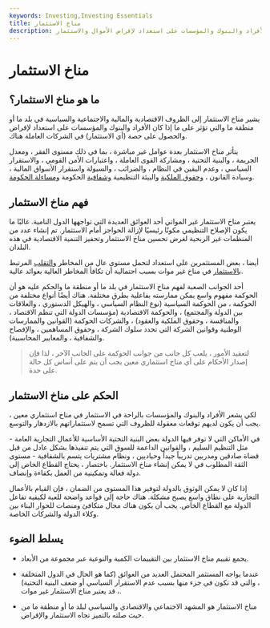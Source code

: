 ```yaml
---
keywords: Investing,Investing Essentials
title: مناخ الاستثمار
description: يشير مناخ الاستثمار إلى الظروف الاقتصادية التي تملي ما إذا كان الأفراد والبنوك والمؤسسات على استعداد لإقراض الأموال والاستثمار.
---
```


# مناخ الاستثمار
## ما هو مناخ الاستثمار؟

يشير مناخ الاستثمار إلى الظروف الاقتصادية والمالية والاجتماعية والسياسية في بلد ما أو منطقة ما والتي تؤثر على ما إذا كان الأفراد والبنوك والمؤسسات على استعداد لإقراض والحصول على حصة (أي الاستثمار) في الشركات العاملة هناك.

يتأثر مناخ الاستثمار بعدة عوامل غير مباشرة ، بما في ذلك مستوى الفقر ، ومعدل الجريمة ، والبنية التحتية ، ومشاركة القوى العاملة ، واعتبارات الأمن القومي ، والاستقرار السياسي ، وعدم اليقين في النظام ، والضرائب ، والسيولة واستقرار الأسواق المالية ، وسيادة القانون ، [وحقوق الملكية](/property_rights) والبيئة التنظيمية [وشفافية](/transparency) الحكومة [ومساءلة الحكومة](/accountability).

## فهم مناخ الاستثمار

يعتبر مناخ الاستثمار غير المواتي أحد العوائق العديدة التي تواجهها الدول النامية. غالبًا ما يكون الإصلاح التنظيمي مكونًا رئيسيًا لإزالة الحواجز أمام الاستثمار. تم إنشاء عدد من المنظمات غير الربحية لغرض تحسين مناخ الاستثمار وتحفيز التنمية الاقتصادية في هذه البلدان.

أيضا ، بعض المستثمرين على استعداد لتحمل مستوى عال من المخاطر [والتقلب](/volatility) المرتبط [بالاستثمار](/investing) في مناخ غير موات بسبب احتمالية أن تكافأ المخاطر العالية بعوائد عالية.

أحد الجوانب الصعبة لفهم مناخ الاستثمار في بلد ما أو منطقة ما والحكم عليه هو أن الحوكمة مفهوم واسع يمكن ممارسته بفاعلية بطرق مختلفة. هناك أيضًا أنواع مختلفة من الحوكمة ، من الحوكمة السياسية (نوع النظام السياسي ، والهيكل الدستوري ، والعلاقات بين الدولة والمجتمع) ، والحوكمة الاقتصادية (مؤسسات الدولة التي تنظم الاقتصاد ، والمنافسة ، وحقوق الملكية والعقود) ، والشركات الحوكمة (القوانين والممارسات الوطنية وقوانين الشركة التي تحدد سلوك الشركة ، وحقوق المساهمين ، والإفصاح والشفافية ، والمعايير المحاسبية).

> لتعقيد الأمور ، يلعب كل جانب من جوانب الحوكمة على الجانب الآخر ، لذا فإن إصدار الأحكام على أي مناخ استثماري معين يجب أن يتم على أساس كل حالة على حدة.

>

## الحكم على مناخ الاستثمار

لكي يشعر الأفراد والبنوك والمؤسسات بالراحة في الاستثمار في مناخ استثماري معين ، يجب أن يكون لديهم توقعات معقولة للظروف التي تسمح لاستثماراتهم بالازدهار والتوسع.

في الأماكن التي لا توفر فيها الدولة بعض البنية التحتية الأساسية للأعمال التجارية العامة - مثل التنظيم السليم ، والقوانين الداعمة للسوق التي يتم تنفيذها بشكل عادل من قبل قضاة صادقين ومدربين تدريباً جيداً وحياديين ، ونظام مشتريات يتسم بالشفافية - مستوى الثقة المطلوب في لا يمكن إنشاء مناخ الاستثمار. باختصار ، يحتاج القطاع الخاص إلى دولة فعالة وتمكينية من العمل بكفاءة وإنصاف.

إذا كان لا يمكن الوثوق بالدولة لتوفير هذا المستوى من الضمان ، فإن القيام بالأعمال التجارية على نطاق واسع يصبح مشكلة. هناك حاجة إلى قواعد واضحة للعبة لكيفية تفاعل الدولة مع القطاع الخاص. يجب أن يكون هناك مجال متكافئ ومنصات للحوار البناء بين وكلاء الدولة والشركات الخاصة.

## يسلط الضوء

- يجمع تقييم مناخ الاستثمار بين التقييمات الكمية والنوعية عبر مجموعة من الأبعاد.

- عندما يواجه المستثمر المحتمل العديد من العوائق (كما هو الحال في الدول المتخلفة ، والتي قد تكون في جزء منها بسبب عدم الاستقرار السياسي أو ضعف البنية التحتية) ، قد يعتبر مناخ الاستثمار غير موات.

- مناخ الاستثمار هو المشهد الاجتماعي والاقتصادي والسياسي لبلد ما أو منطقة ما من حيث صلته بالتميز تجاه الاستثمار والإقراض.

